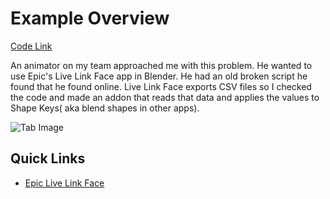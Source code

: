 # Example Overview
[Code Link](https://github.com/JMTechArt/Pipeline-Examples/tree/main/Blender/addons/Simu_FaceAnim)

An animator on my team approached me with this problem. He wanted to use Epic's Live Link Face app in Blender. He had an old broken script he found that he found online. Live Link Face exports CSV files so I checked the code and made an addon that reads that data and applies the values to Shape Keys( aka blend shapes in other apps).

![Tab Image](./IMGs/FaceAnim.gif) 


## Quick Links
- [Epic Live Link Face](https://www.unrealengine.com/en-US/blog/new-live-link-face-ios-app-now-available-for-real-time-facial-capture-with-unreal-engine)

   
